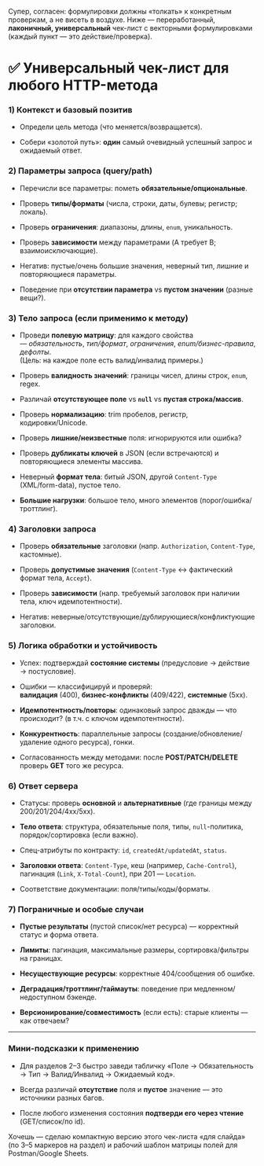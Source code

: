 Супер, согласен: формулировки должны «толкать» к конкретным проверкам, а не висеть в воздухе. Ниже — переработанный, **лаконичный, универсальный** чек-лист с векторными формулировками (каждый пункт — это действие/проверка).

# ✅ Универсальный чек-лист для любого HTTP-метода

### 1) Контекст и базовый позитив

- Определи цель метода (что меняется/возвращается).
    
- Собери «золотой путь»: **один** самый очевидный успешный запрос и ожидаемый ответ.
    

### 2) Параметры запроса (query/path)

- Перечисли все параметры: пометь **обязательные/опциональные**.
    
- Проверь **типы/форматы** (числа, строки, даты, булевы; регистр; локаль).
    
- Проверь **ограничения**: диапазоны, длины, `enum`, уникальность.
    
- Проверь **зависимости** между параметрами (A требует B; взаимоисключающие).
    
- Негатив: пустые/очень большие значения, неверный тип, лишние и повторяющиеся параметры.
    
- Поведение при **отсутствии параметра** vs **пустом значении** (разные вещи?).
    

### 3) Тело запроса (если применимо к методу)

- Проведи **полевую матрицу**: для каждого свойства  
    — _обязательность_, _тип/формат_, _ограничения_, _enum/бизнес-правила_, _дефолты_.  
    (Цель: на каждое поле есть валид/инвалид примеры.)
    
- Проверь **валидность значений**: границы чисел, длины строк, `enum`, regex.
    
- Различай **отсутствующее поле** vs **`null`** vs **пустая строка/массив**.
    
- Проверь **нормализацию**: trim пробелов, регистр, кодировки/Unicode.
    
- Проверь **лишние/неизвестные** поля: игнорируются или ошибка?
    
- Проверь **дубликаты ключей** в JSON (если встречаются) и повторяющиеся элементы массива.
    
- Неверный **формат тела**: битый JSON, другой `Content-Type` (XML/form-data), пустое тело.
    
- **Большие нагрузки**: большое тело, много элементов (порог/ошибка/троттлинг).
    

### 4) Заголовки запроса

- Проверь **обязательные** заголовки (напр. `Authorization`, `Content-Type`, кастомные).
    
- Проверь **допустимые значения** (`Content-Type` ↔ фактический формат тела, `Accept`).
    
- Проверь **зависимости** (напр. требуемый заголовок при наличии тела, ключ идемпотентности).
    
- Негатив: неверные/отсутствующие/дублирующиеся/конфликтующие заголовки.
    

### 5) Логика обработки и устойчивость

- Успех: подтверждай **состояние системы** (предусловие → действие → постусловие).
    
- Ошибки — классифицируй и проверяй:  
    **валидация** (400), **бизнес-конфликты** (409/422), **системные** (5xx).
    
- **Идемпотентность/повторы**: одинаковый запрос дважды — что происходит? (в т.ч. с ключом идемпотентности).
    
- **Конкурентность**: параллельные запросы (создание/обновление/удаление одного ресурса), гонки.
    
- Согласованность между методами: после **POST/PATCH/DELETE** проверь **GET** того же ресурса.
    

### 6) Ответ сервера

- Статусы: проверь **основной** и **альтернативные** (где границы между 200/201/204/4xx/5xx).
    
- **Тело ответа**: структура, обязательные поля, типы, `null`-политика, порядок/сортировка (если важно).
    
- Спец-атрибуты по контракту: `id`, `createdAt/updatedAt`, `status`.
    
- **Заголовки ответа**: `Content-Type`, кеш (например, `Cache-Control`), пагинация (`Link`, `X-Total-Count`), при 201 — `Location`.
    
- Соответствие документации: поля/типы/коды/форматы.
    

### 7) Пограничные и особые случаи

- **Пустые результаты** (пустой список/нет ресурса) — корректный статус и форма ответа.
    
- **Лимиты**: пагинация, максимальные размеры, сортировка/фильтры на границах.
    
- **Несуществующие ресурсы**: корректные 404/сообщения об ошибке.
    
- **Деградация/троттлинг/таймауты**: поведение при медленном/недоступном бэкенде.
    
- **Версионирование/совместимость** (если есть): старые клиенты — как отвечаем?
    

---

### Мини-подсказки к применению

- Для разделов 2–3 быстро заведи табличку «Поле → Обязательность → Тип → Валид/Инвалид → Ожидаемый код».
    
- Всегда различай **отсутствие** поля и **пустое** значение — это источники разных багов.
    
- После любого изменения состояния **подтверди его через чтение** (GET/список/по id).
    

Хочешь — сделаю компактную версию этого чек-листа «для слайда» (по 3–5 маркеров на раздел) и рабочий шаблон матрицы полей для Postman/Google Sheets.